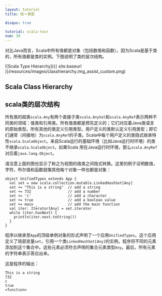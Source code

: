 ```yaml
---
layout: tutorial
title: 统一类型

disqus: true

tutorial: scala-tour
num: 30
---
```


对比Java而言，Scala中所有值都是对象（包括数值和函数）。因为Scala是基于类的，所有值都是类的实例。下图说明了类的层次结构。

![Scala Type Hierarchy]({{ site.baseurl }}/resources/images/classhierarchy.img_assist_custom.png)

## Scala Class Hierarchy ##

## scala类的层次结构 ##

所有类的超类`scala.Any`有两个直接子类`scala.AnyVal`和`scala.AnyRef`表示两种不同类的领域：值类和引用类。所有值类都是预先定义的；它们对应着Java类语言的原始类型。所有其他的类定义引用类型。用户定义的类默认定义引用类型；即它们通常（间接地）为`scala.AnyRef`的子类。Scala中每个用户定义的类隐式继承特性`scala.ScalaObject`。来自Scala运行的基础环境（比如Java运行时环境）的类不继承`scala.ScalaObject`。如果Scala 用在Java运行时环境，那么`scala.AnyRef`对应着`java.lang.Object`。

请注意上面的图也显示了称之为视图的值类之间隐式转换。这里的例子证明数值，字符，布尔值和函数就像其他每个对象一样也都是对象：
 
    object UnifiedTypes extends App {
      val set = new scala.collection.mutable.LinkedHashSet[Any]
      set += "This is a string"  // add a string
      set += 732                 // add a number
      set += 'c'                 // add a character
      set += true                // add a boolean value
      set += main _              // add the main function
      val iter: Iterator[Any] = set.iterator
      while (iter.hasNext) {
        println(iter.next.toString())
      }
    }

程序以继承至`App`的顶级单例对象的形式声明了一个应用`UnifiedTypes`。这个应用定义了局部变量`set`，引用一个类`LinkedHashSet[Any]`的实例。程序将不同的元素添加到这个集合中。这些元素必须符合声明的集合元素类型`Any`。最后，所有元素的字符串表示答应出来。

这是程序的输出：

    This is a string
    732
    c
    true
    <function>
